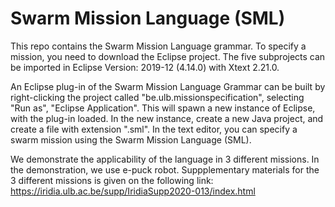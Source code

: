 # Swarm Mission Language (SML)

This repo contains the Swarm Mission Language grammar. To specify a mission, you need to download the Eclipse project. The five subprojects can be imported in Eclipse Version: 2019-12 (4.14.0) with Xtext 2.21.0.

An Eclipse plug-in of the Swarm Mission Language Grammar can be built by right-clicking the project called "be.ulb.missionspecification", selecting "Run as", "Eclipse Application". This will spawn a new instance of Eclipse, with the plug-in loaded. In the new instance, create a new Java project, and create a file with extension ".sml". In the text editor, you can specify a swarm mission using the Swarm Mission Language (SML).

We demonstrate the applicability of the language in 3 different missions. In the demonstration, we use e-puck robot. Suppplementary materials for the 3 different missions is given on the following link: https://iridia.ulb.ac.be/supp/IridiaSupp2020-013/index.html
